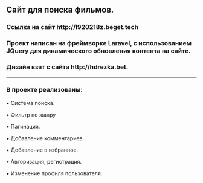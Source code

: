 <h2>Сайт для поиска фильмов.</h2>
<h3>Ссылка на сайт http://l920218z.beget.tech</h3>
<h3>Проект написан на фреймворке Laravel, с использованием JQuery для динамического обновления контента на сайте.</h3>
<h3>Дизайн взят с сайта http://hdrezka.bet.</h3>
<hr>
<h3>В проекте реализованы:</h3>
<p>• Система поиска.</p>
<p>• Фильтр по жанру</p>
<p>• Пагинация.</p>
<p>• Добавление комментариев.</p>
<p>• Добавление в избранное.</p>
<p>• Авторизация, регистрация.</p>
<p>• Изменение профиля пользователя.</p>
